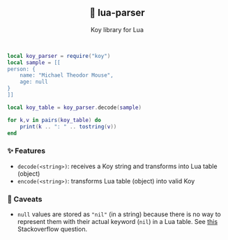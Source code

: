 <p align="center">
  <h2 align="center">🌙 lua-parser</h2>
</p>

<p align="center">
	Koy library for Lua
</p>

&nbsp;

```lua
local koy_parser = require("koy")
local sample = [[
person: {
	name: "Michael Theodor Mouse",
	age: null
}
]]

local koy_table = koy_parser.decode(sample)

for k,v in pairs(koy_table) do
	print(k .. ": " .. tostring(v))
end
```

### ✨ Features

+ `decode(<string>)`: receives a Koy string and transforms into Lua table (object)
+ `encode(<string>)`: transforms Lua table (object) into valid Koy

### 🍣 Caveats

+ `null` values are stored as `"nil"` (in a string) because there is no way to represent them with their actual keyword (`nil`) in a Lua table. See [this](https://stackoverflow.com/questions/40441508/how-to-represent-nil-in-a-table) Stackoverflow question.

